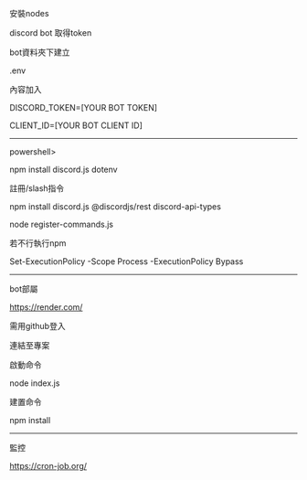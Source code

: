 
安裝nodes

discord bot 取得token

bot資料夾下建立

.env

內容加入

DISCORD_TOKEN=[YOUR BOT TOKEN]

CLIENT_ID=[YOUR BOT CLIENT ID]

----------------------------

powershell>

npm install discord.js dotenv

註冊/slash指令

npm install discord.js @discordjs/rest discord-api-types

node register-commands.js


若不行執行npm

Set-ExecutionPolicy -Scope Process -ExecutionPolicy Bypass

----------------------------

bot部屬

https://render.com/

需用github登入 

連結至專案

啟動命令

node index.js

建置命令

npm install


----------------------------

監控

https://cron-job.org/
